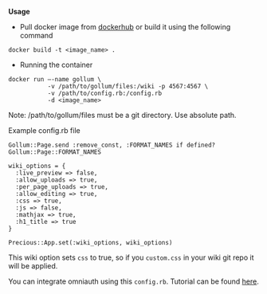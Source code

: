 **Usage**

* Pull docker image from [dockerhub](https://hub.docker.com/r/ganesshkumar/gollum/) or build it using the following command
```
docker build -t <image_name> .
```

  
* Running the container
```
docker run —-name gollum \
           -v /path/to/gollum/files:/wiki -p 4567:4567 \
           -v /path/to/config.rb:/config.rb
           -d <image_name>
```
Note: /path/to/gollum/files must be a git directory. Use absolute path.

Example config.rb file
```
Gollum::Page.send :remove_const, :FORMAT_NAMES if defined? Gollum::Page::FORMAT_NAMES

wiki_options = {
  :live_preview => false,
  :allow_uploads => true,
  :per_page_uploads => true,
  :allow_editing => true,
  :css => true,
  :js => false,
  :mathjax => true,
  :h1_title => true
}

Precious::App.set(:wiki_options, wiki_options)
```

This wiki option sets `css` to true, so if you `custom.css` in your wiki git repo it will be applied.

You can integrate omniauth using this `config.rb`. Tutorial can be found [here](http://ronnieroller.com/Gollum).

